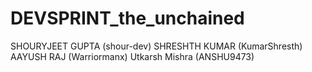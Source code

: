 # DEVSPRINT_the_unchained
SHOURYJEET GUPTA  (shour-dev)
SHRESHTH KUMAR (KumarShresth)
AAYUSH RAJ (Warriormanx)
Utkarsh Mishra (ANSHU9473)
